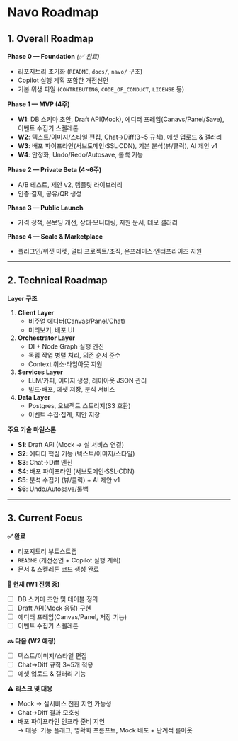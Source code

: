 # Navo Roadmap

## 1. Overall Roadmap

**Phase 0 — Foundation** *(✅ 완료)*  
- 리포지토리 초기화 (`README`, `docs/`, `navo/` 구조)  
- Copilot 실행 계획 포함한 개전선언  
- 기본 위생 파일 (`CONTRIBUTING`, `CODE_OF_CONDUCT`, `LICENSE` 등)  

**Phase 1 — MVP (4주)**  
- **W1**: DB 스키마 초안, Draft API(Mock), 에디터 프레임(Canavs/Panel/Save), 이벤트 수집기 스켈레톤  
- **W2**: 텍스트/이미지/스타일 편집, Chat→Diff(3~5 규칙), 에셋 업로드 & 갤러리  
- **W3**: 배포 파이프라인(서브도메인·SSL·CDN), 기본 분석(뷰/클릭), AI 제안 v1  
- **W4**: 안정화, Undo/Redo/Autosave, 롤백 기능  

**Phase 2 — Private Beta (4~6주)**  
- A/B 테스트, 제안 v2, 템플릿 라이브러리  
- 인증·결제, 공유/QR 생성  

**Phase 3 — Public Launch**  
- 가격 정책, 온보딩 개선, 상태·모니터링, 지원 문서, 데모 갤러리  

**Phase 4 — Scale & Marketplace**  
- 플러그인/위젯 마켓, 멀티 프로젝트/조직, 온프레미스·엔터프라이즈 지원  

---

## 2. Technical Roadmap

**Layer 구조**
1. **Client Layer**  
   - 비주얼 에디터(Canvas/Panel/Chat)  
   - 미리보기, 배포 UI  
2. **Orchestrator Layer**  
   - DI + Node Graph 실행 엔진  
   - 독립 작업 병렬 처리, 의존 순서 준수  
   - Context 취소·타임아웃 지원  
3. **Services Layer**  
   - LLM/카피, 이미지 생성, 레이아웃 JSON 관리  
   - 빌드·배포, 에셋 저장, 분석 서비스  
4. **Data Layer**  
   - Postgres, 오브젝트 스토리지(S3 호환)  
   - 이벤트 수집·집계, 제안 저장  

**주요 기술 마일스톤**
- **S1**: Draft API (Mock → 실 서비스 연결)  
- **S2**: 에디터 핵심 기능 (텍스트/이미지/스타일)  
- **S3**: Chat→Diff 엔진  
- **S4**: 배포 파이프라인 (서브도메인·SSL·CDN)  
- **S5**: 분석 수집기 (뷰/클릭) + AI 제안 v1  
- **S6**: Undo/Autosave/롤백  

---

## 3. Current Focus

**✅ 완료**
- 리포지토리 부트스트랩  
- `README` (개전선언 + Copilot 실행 계획)  
- 문서 & 스켈레톤 코드 생성 완료  

**📍 현재 (W1 진행 중)**
- [ ] DB 스키마 초안 및 테이블 정의  
- [ ] Draft API(Mock 응답) 구현  
- [ ] 에디터 프레임(Canvas/Panel, 저장 기능)  
- [ ] 이벤트 수집기 스켈레톤  

**🔜 다음 (W2 예정)**
- [ ] 텍스트/이미지/스타일 편집  
- [ ] Chat→Diff 규칙 3~5개 적용  
- [ ] 에셋 업로드 & 갤러리 기능  

**⚠️ 리스크 및 대응**
- Mock → 실서비스 전환 지연 가능성  
- Chat→Diff 결과 모호성  
- 배포 파이프라인 인프라 준비 지연  
→ 대응: 기능 플래그, 명확화 프롬프트, Mock 배포 + 단계적 롤아웃  
